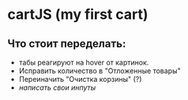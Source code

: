 # cartJS (my first cart)

Что стоит переделать: 
-----------------------------------
* табы реагируют на hover от картинок.
* Исправить количество в "Отложенные товары"
* Переиначить "Очистка корзины" (?)
* _написать свои инпуты_
